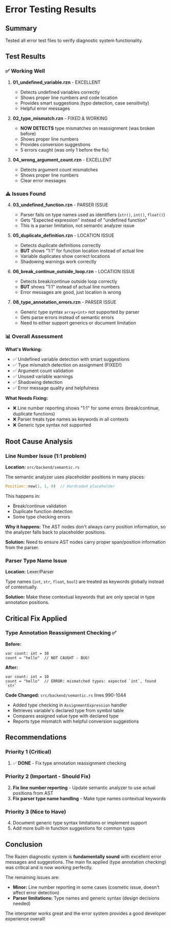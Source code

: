 # Error Testing Results

## Summary
Tested all error test files to verify diagnostic system functionality.

## Test Results

### ✅ Working Well
1. **01_undefined_variable.rzn** - EXCELLENT
   - Detects undefined variables correctly
   - Shows proper line numbers and code location
   - Provides smart suggestions (typo detection, case sensitivity)
   - Helpful error messages

2. **02_type_mismatch.rzn** - FIXED & WORKING
   - **NOW DETECTS** type mismatches on reassignment (was broken before)
   - Shows proper line numbers
   - Provides conversion suggestions
   - 5 errors caught (was only 1 before the fix)

3. **04_wrong_argument_count.rzn** - EXCELLENT
   - Detects argument count mismatches
   - Shows proper line numbers
   - Clear error messages

### ⚠️ Issues Found

4. **03_undefined_function.rzn** - PARSER ISSUE
   - Parser fails on type names used as identifiers (`str()`, `int()`, `float()`)
   - Gets "Expected expression" instead of "undefined function"
   - This is a parser limitation, not semantic analyzer issue

5. **05_duplicate_definition.rzn** - LOCATION ISSUE
   - Detects duplicate definitions correctly
   - **BUT** shows "1:1" for function location instead of actual line
   - Variable duplicates show correct locations
   - Shadowing warnings work correctly

6. **06_break_continue_outside_loop.rzn** - LOCATION ISSUE
   - Detects break/continue outside loop correctly
   - **BUT** shows "1:1" instead of actual line numbers
   - Error messages are good, just location is wrong

7. **08_type_annotation_errors.rzn** - PARSER ISSUE
   - Generic type syntax `array<int>` not supported by parser
   - Gets parse errors instead of semantic errors
   - Need to either support generics or document limitation

### 📊 Overall Assessment

**What's Working:**
- ✅ Undefined variable detection with smart suggestions
- ✅ Type mismatch detection on assignment (FIXED!)
- ✅ Argument count validation
- ✅ Unused variable warnings
- ✅ Shadowing detection
- ✅ Error message quality and helpfulness

**What Needs Fixing:**
- ❌ Line number reporting shows "1:1" for some errors (break/continue, duplicate functions)
- ❌ Parser treats type names as keywords in all contexts
- ❌ Generic type syntax not supported

## Root Cause Analysis

### Line Number Issue (1:1 problem)
**Location:** `src/backend/semantic.rs`

The semantic analyzer uses placeholder positions in many places:
```rust
Position::new(1, 1, 0)  // Hardcoded placeholder
```

This happens in:
- Break/continue validation
- Duplicate function detection  
- Some type checking errors

**Why it happens:** The AST nodes don't always carry position information, so the analyzer falls back to placeholder positions.

**Solution:** Need to ensure AST nodes carry proper span/position information from the parser.

### Parser Type Name Issue
**Location:** Lexer/Parser

Type names (`int`, `str`, `float`, `bool`) are treated as keywords globally instead of contextually.

**Solution:** Make these contextual keywords that are only special in type annotation positions.

## Critical Fix Applied

### Type Annotation Reassignment Checking ✅

**Before:**
```razen
var count: int = 10
count = "hello"  // NOT CAUGHT - BUG!
```

**After:**
```razen
var count: int = 10
count = "hello"  // ERROR: mismatched types: expected `int`, found `str`
```

**Code Changed:** `src/backend/semantic.rs` lines 990-1044
- Added type checking in `AssignmentExpression` handler
- Retrieves variable's declared type from symbol table
- Compares assigned value type with declared type
- Reports type mismatch with helpful conversion suggestions

## Recommendations

### Priority 1 (Critical)
1. ✅ **DONE** - Fix type annotation reassignment checking

### Priority 2 (Important - Should Fix)
2. **Fix line number reporting** - Update semantic analyzer to use actual positions from AST
3. **Fix parser type name handling** - Make type names contextual keywords

### Priority 3 (Nice to Have)
4. Document generic type syntax limitations or implement support
5. Add more built-in function suggestions for common typos

## Conclusion

The Razen diagnostic system is **fundamentally sound** with excellent error messages and suggestions. The main fix applied (type annotation checking) was critical and is now working perfectly.

The remaining issues are:
- **Minor:** Line number reporting in some cases (cosmetic issue, doesn't affect error detection)
- **Parser limitations:** Type names and generic syntax (design decisions needed)

The interpreter works great and the error system provides a good developer experience overall!
